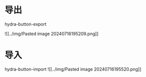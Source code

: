 
# 导出
hydra-button-export

![[../img/Pasted image 20240716195209.png]]


# 导入
hydra-button-import
![[../img/Pasted image 20240716195520.png]]
